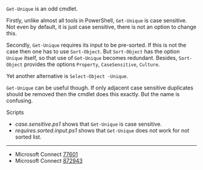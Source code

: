 
`Get-Unique` is an odd cmdlet.

Firstly, unlike almost all tools in PowerShell, `Get-Unique` is case sensitive.
Not even by default, it is just case sensitive, there is not an option to
change this.

Secondly, `Get-Unique` requires its input to be pre-sorted. If this is not the
case then one has to use `Sort-Object`. But `Sort-Object` has the option
`Unique` itself, so that use of `Get-Unique` becomes redundant. Besides,
`Sort-Object` provides the options `Property`, `CaseSensitive`, `Culture`.

Yet another alternative is `Select-Object -Unique`.

`Get-Unique` can be useful though. If only adjacent case sensitive duplicates
should be removed then the cmdlet does this exactly. But the name is confusing.

Scripts

- *case.sensitive.ps1* shows that `Get-Unique` is case sensitive.
- *requires.sorted.input.ps1* shows that `Get-Unique` does not work for not sorted list.

---

- Microsoft Connect [77601](https://connect.microsoft.com/PowerShell/Feedback/Details/77601)
- Microsoft Connect [872943](https://connect.microsoft.com/PowerShell/Feedback/Details/872943)
